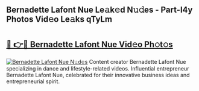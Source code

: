 ## Bernadette Lafont Nue Le𝚊k𝚎d N𝚞𝚍es - Part-I4y Photos Vid𝚎o Le𝚊ks qTyLm

# <h2><a href="http://fb8rur.evod.top/?m=Bernadette+Lafont+Nue">🔗 👉🔴 Bernadette Lafont Nue Vid𝚎o Ph𝚘t𝚘s</a></h2>

[![Bernadette Lafont Nue N𝚞d𝚎s](https://i.imgur.com/8V9OHl7.gif)](http://fb8rur.evod.top/?m=Bernadette+Lafont+Nue)
Content creator Bernadette Lafont Nue specializing in dance and lifestyle-related videos. Influential entrepreneur Bernadette Lafont Nue, celebrated for their innovative business ideas and entrepreneurial spirit. 
